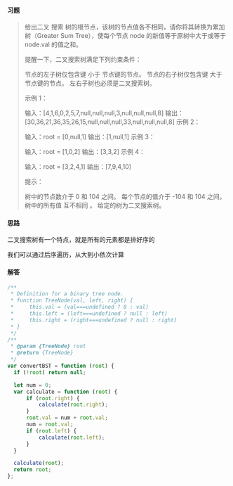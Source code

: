 #### 习题

> 给出二叉 搜索 树的根节点，该树的节点值各不相同，请你将其转换为累加树（Greater Sum Tree），使每个节点 node 的新值等于原树中大于或等于 node.val 的值之和。
>
> 提醒一下，二叉搜索树满足下列约束条件：
>
> 节点的左子树仅包含键 小于 节点键的节点。
> 节点的右子树仅包含键 大于 节点键的节点。
> 左右子树也必须是二叉搜索树。
>
> 
>
> 示例 1：
>
> 
>
> 输入：[4,1,6,0,2,5,7,null,null,null,3,null,null,null,8]
> 输出：[30,36,21,36,35,26,15,null,null,null,33,null,null,null,8]
> 示例 2：
>
> 输入：root = [0,null,1]
> 输出：[1,null,1]
> 示例 3：
>
> 输入：root = [1,0,2]
> 输出：[3,3,2]
> 示例 4：
>
> 输入：root = [3,2,4,1]
> 输出：[7,9,4,10]
>
>
> 提示：
>
> 树中的节点数介于 0 和 104 之间。
> 每个节点的值介于 -104 和 104 之间。
> 树中的所有值 互不相同 。
> 给定的树为二叉搜索树。



#### 思路

二叉搜索树有一个特点，就是所有的元素都是排好序的

我们可以通过后序遍历，从大到小依次计算



#### 解答

```javascript
/**
 * Definition for a binary tree node.
 * function TreeNode(val, left, right) {
 *     this.val = (val===undefined ? 0 : val)
 *     this.left = (left===undefined ? null : left)
 *     this.right = (right===undefined ? null : right)
 * }
 */
/**
 * @param {TreeNode} root
 * @return {TreeNode}
 */
var convertBST = function (root) {
  if (!root) return null;

  let num = 0;
  var calculate = function (root) {
      if (root.right) {
          calculate(root.right);
      }
      root.val = num + root.val;
      num = root.val;
      if (root.left) {
          calculate(root.left);
      }
  }

  calculate(root);
  return root;
};
```



